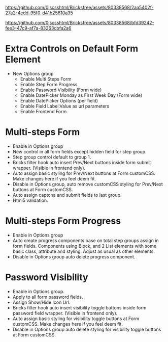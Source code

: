 
https://github.com/0jscsshtml/Bricksfree/assets/80338568/2aa5402f-27a2-4cdd-95f0-d41b25610a35


https://github.com/0jscsshtml/Bricksfree/assets/80338568/bfd39242-fee3-47c9-af7a-83263cbfa2a6



# Extra Controls on Default Form Element

* New Options group
  * Enable Multi Steps Form
  * Enable Step Form Progress
  * Enable Password Visibility (Form wide)
  * Enable DatePicker Monday as First Week Day (Form wide)
  * Enable DatePicker Options (per field)
  * Enable Field Label:Value as url parameters
  * Enable Frontend Form

# Multi-steps Form
  * Enable in Options group
  * New control in all form fields except hidden field for step group.
  * Step group control default to group 1.
  * Bricks filter hook auto insert Prev/Next buttons inside form submit wrapper. (Visible in frontend only).
  * Auto assign basic styling for Prev/Next buttons at Form customCSS. Make changes here if you feel deem fit.
  * Disable in Options group, auto remove customCSS styling for Prev/Next buttons at Form customCSS.
  * Auto assign captcha and submit fields to last group.
  * Html5 validation.

# Multi-steps Form Progress
  * Enable in Options group
  * Auto create progress components base on total step groups assign in form fields. Components using Block, and 2 List elements with some basic class, attribute and styling. Adjust as usual as other elements.
  * Disable in Options group auto delete progress component.

#  Password Visibility
  * Enable in Options group.
  * Apply to all form password fields.
  * Assign Show/Hide Icon Url.
  * Bricks filter hook auto insert visibility toggle buttons inside form password field wrapper. (Visible in frontend only).
  * Auto assign basic styling for visibility toggle buttons at Form customCSS. Make changes here if you feel deem fit.
  * Disable in Options group auto delete styling for visibility toggle buttons at Form customCSS.
